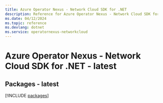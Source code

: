 ```yaml
---
title: Azure Operator Nexus - Network Cloud SDK for .NET
description: Reference for Azure Operator Nexus - Network Cloud SDK for .NET
ms.date: 04/12/2024
ms.topic: reference
ms.devlang: dotnet
ms.service: operatornexus-networkcloud
---
```

# Azure Operator Nexus - Network Cloud SDK for .NET - latest
## Packages - latest
[!INCLUDE [packages](operator-nexus---network-cloud-index.md)]